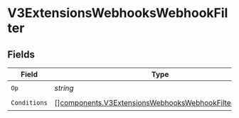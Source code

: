 # V3ExtensionsWebhooksWebhookFilter


## Fields

| Field                                                                                                                            | Type                                                                                                                             | Required                                                                                                                         | Description                                                                                                                      |
| -------------------------------------------------------------------------------------------------------------------------------- | -------------------------------------------------------------------------------------------------------------------------------- | -------------------------------------------------------------------------------------------------------------------------------- | -------------------------------------------------------------------------------------------------------------------------------- |
| `Op`                                                                                                                             | *string*                                                                                                                         | :heavy_check_mark:                                                                                                               | N/A                                                                                                                              |
| `Conditions`                                                                                                                     | [][components.V3ExtensionsWebhooksWebhookFilterCondition](../../models/components/v3extensionswebhookswebhookfiltercondition.md) | :heavy_check_mark:                                                                                                               | N/A                                                                                                                              |